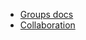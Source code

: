 
- [Groups docs](https://create.roblox.com/docs/en-us/projects/groups)
- [Collaboration](https://create.roblox.com/docs/en-us/projects/collaboration)

